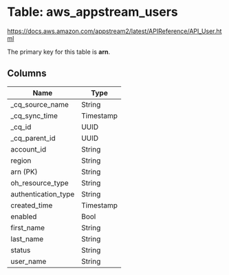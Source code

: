 # Table: aws_appstream_users

https://docs.aws.amazon.com/appstream2/latest/APIReference/API_User.html

The primary key for this table is **arn**.



## Columns
| Name          | Type          |
| ------------- | ------------- |
|_cq_source_name|String|
|_cq_sync_time|Timestamp|
|_cq_id|UUID|
|_cq_parent_id|UUID|
|account_id|String|
|region|String|
|arn (PK)|String|
|oh_resource_type|String|
|authentication_type|String|
|created_time|Timestamp|
|enabled|Bool|
|first_name|String|
|last_name|String|
|status|String|
|user_name|String|